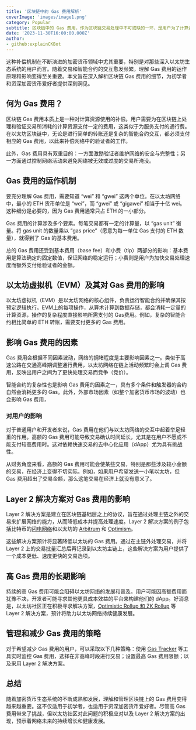 ```yaml
---
title: '区块链中的 Gas 费用解析'
coverImage: 'images/image1.png'
category: Popular
subtitle: 区块链中的 Gas 费用，作为区块链交易处理中不可或缺的一环，是用户为了计算资源的使用而支付的费用。
date: '2023-11-30T16:00:00.000Z'
author: 
- github:explainCKBot
---
```


这种补偿机制在不断演进的加密货币领域中尤其重要，特别是对那些深入以太坊生态系统的用户而言。随着交易和智能合约的交互愈发频繁，理解 Gas 费用的运作原理和影响变得至关重要。本文旨在深入解析区块链 Gas 费用的细节，为初学者和资深加密货币爱好者提供深刻洞见。



## 何为 Gas 费用？

区块链 Gas 费用本质上是一种对计算资源使用的补偿。用户需要为在区块链上处理和验证交易所消耗的计算资源支付一定的费用，这类似于为服务支付的通行费。在以太坊区块链中，无论是进行简单的转账还是复杂的智能合约交互，都必须支付相应的 Gas 费用，以此来补偿网络中的验证者的工作。

此外，Gas 费用具有双重目的：一方面激励验证者维护网络的安全与完整性；另一方面通过控制网络活动来避免网络被无效或过度的交易所淹没。



## Gas 费用的运作机制

要充分理解 Gas 费用，需要知道 “wei” 和 “gwei” 这两个单位。在以太坊网络中，最小的 ETH 货币单位是 “wei”，而 “gwei” 或 “gigawei” 相当于十亿 wei。这种细分是必要的，因为 Gas 费用通常只占 ETH 的一小部分。

Gas 费用的计算涉及多个要素。每笔交易都有一定的计算量，以 “gas unit” 衡量。将  gas unit 的数量乘以 “gas price”（愿意为每一单位 Gas 支付的 ETH 数量），就得到了 Gas 的基本费用。

总的 Gas 费用还受到基本费用（base fee）和小费（tip）两部分的影响：基本费用是算法确定的固定数值，保证网络的稳定运行；小费则是用户为加快交易处理速度而额外支付给验证者的金额。




## 以太坊虚拟机（EVM）及其对 Gas 费用的影响

以太坊虚拟机（EVM）是以太坊网络的核心组件，负责运行智能合约并确保其按预定逻辑执行。EVM上的每项操作，从算术计算到数据存储，都会消耗一定量的计算资源，操作的复杂程度直接影响所需支付的 Gas费用。例如，复杂的智能合约相比简单的 ETH 转账，需要支付更多的 Gas 费用。



## 影响 Gas 费用的因素

Gas 费用会根据不同因素波动，网络的拥堵程度是主要影响因素之一。类似于高速公路在交通高峰期调整通行费用，以太坊网络在链上活动频繁时会上调 Gas 费用，反映出用户之间为了更快处理交易而竞争（竞价）。

智能合约的复杂性也是影响 Gas 费用的因素之一，具有多个条件和触发器的合约自然会消耗更多的 Gas。此外，外部市场因素（如整个加密货币市场的波动）也会影响 Gas 费用，

### 对用户的影响

对于普通用户和开发者来说，Gas 费用在他们与以太坊网络的交互中起着举足轻重的作用。高额的 Gas 费用可能导致交易确认时间延长，尤其是在用户不愿或不能支付较高费用时。这对依赖快速交易的去中心化应用（dApp）尤为具有挑战性。

从财务角度来看，高额的 Gas 费用可能会使某些交易，特别是那些涉及较小金额的交易，在经济上变得不切实际。例如，如果用户希望发送一小笔以太坊，但 Gas 费用超出了交易金额，那么这笔交易在经济上就没有意义了。



## Layer 2 解决方案对 Gas 费用的影响

Layer 2 解决方案是建立在区块链基础层之上的协议，旨在通过处理主链之外的交易来扩展网络的能力，从而降低成本并提高处理速度。Layer 2 解决方案的例子包括比特币的[闪电网络](https://www.investopedia.com/terms/l/lightning-network.asp)和以太坊的 [Arbitrum](https://arbitrum.io/)  和 [Optimism](https://www.optimism.io/)。

这些解决方案预计将显著降低以太坊的 Gas 费用。通过在主链外处理交易，并将 Layer 2 上的交易批量汇总后再记录到以太坊主链上，这些解决方案为用户提供了一个成本更低、速度更快的交易选项。



## 高 Gas 费用的长期影响

持续的高 Gas 费用可能会阻碍以太坊网络的发展和普及。用户可能因高额费用而犹豫不决，开发者可能寻求其他更具成本效益的平台来构建他们的 dApp。好消息是，以太坊社区正在积极寻求解决方案，[Optimistic Rollup 和 ZK Rollup](https://www.ledger.com/academy/what-are-blockchain-rollups) 等 Layer 2 解决方案，预计将助力以太坊网络持续健康发展。



## 管理和减少 Gas 费用的策略

对于希望减少 Gas 费用的用户，可以采取以下几种策略：使用 [Gas Tracker](https://etherscan.io/gastracker) 等工具实时监控 Gas 费用，选择在非高峰时段进行交易；设置最高 Gas 费用限额；以及采用 Layer 2 解决方案。




## 总结

随着加密货币生态系统的不断成熟和发展，理解和管理区块链上的 Gas 费用变得越来越重要。这不仅适用于初学者，也适用于资深加密货币爱好者。尽管高 Gas 费用带来了挑战，但以太坊社区对此问题的积极应对以及 Layer 2 解决方案的出现，预示着网络未来的持续增长和健康发展。
